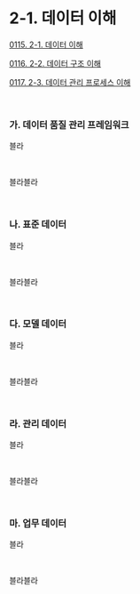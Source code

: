 # 2-1. 데이터 이해

<p> <a href="./study/study_0115.html">0115. 2-1. 데이터 이해</a> </p>
<p> <a href="./study/study_0116.html">0116. 2-2. 데이터 구조 이해</a> </p>
<p> <a href="./study/study_0117.html">0117. 2-3. 데이터 관리 프로세스 이해</a> </p>

<br>


### **가. 데이터 품질 관리 프레임워크** 

블라

<br>

블라블라 

<br>


### **나. 표준 데이터** 

블라

<br>

블라블라

<br>


### **다. 모델 데이터** 

블라

<br>

블라블라

<br>


### **라. 관리 데이터** 

블라

<br>

블라블라

<br>


### **마. 업무 데이터** 

블라

<br>

블라블라

